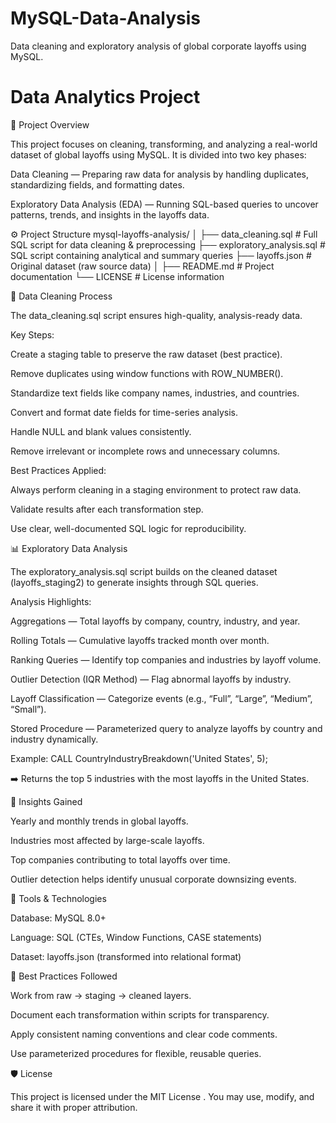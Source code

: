 # MySQL-Data-Analysis
Data cleaning and exploratory analysis of global corporate layoffs using MySQL.
# Data Analytics Project



📖 Project Overview

This project focuses on cleaning, transforming, and analyzing a real-world dataset of global layoffs using MySQL. It is divided into two key phases:

Data Cleaning — Preparing raw data for analysis by handling duplicates, standardizing fields, and formatting dates.

Exploratory Data Analysis (EDA) — Running SQL-based queries to uncover patterns, trends, and insights in the layoffs data.

⚙️ Project Structure
mysql-layoffs-analysis/
│
├── data_cleaning.sql                 # Full SQL script for data cleaning & preprocessing
├── exploratory_analysis.sql          # SQL script containing analytical and summary queries
├── layoffs.json                      # Original dataset (raw source data)
│
├── README.md                         # Project documentation
└── LICENSE                           # License information

🧹 Data Cleaning Process

The data_cleaning.sql script ensures high-quality, analysis-ready data.

Key Steps:

Create a staging table to preserve the raw dataset (best practice).

Remove duplicates using window functions with ROW_NUMBER().

Standardize text fields like company names, industries, and countries.

Convert and format date fields for time-series analysis.

Handle NULL and blank values consistently.

Remove irrelevant or incomplete rows and unnecessary columns.

Best Practices Applied:

Always perform cleaning in a staging environment to protect raw data.

Validate results after each transformation step.

Use clear, well-documented SQL logic for reproducibility.

📊 Exploratory Data Analysis

The exploratory_analysis.sql script builds on the cleaned dataset (layoffs_staging2) to generate insights through SQL queries.

Analysis Highlights:

Aggregations — Total layoffs by company, country, industry, and year.

Rolling Totals — Cumulative layoffs tracked month over month.

Ranking Queries — Identify top companies and industries by layoff volume.

Outlier Detection (IQR Method) — Flag abnormal layoffs by industry.

Layoff Classification — Categorize events (e.g., “Full”, “Large”, “Medium”, “Small”).

Stored Procedure — Parameterized query to analyze layoffs by country and industry dynamically.

Example:
CALL CountryIndustryBreakdown('United States', 5);


➡️ Returns the top 5 industries with the most layoffs in the United States.

🧠 Insights Gained

Yearly and monthly trends in global layoffs.

Industries most affected by large-scale layoffs.

Top companies contributing to total layoffs over time.

Outlier detection helps identify unusual corporate downsizing events.

🧱 Tools & Technologies

Database: MySQL 8.0+

Language: SQL (CTEs, Window Functions, CASE statements)

Dataset: layoffs.json (transformed into relational format)

🧭 Best Practices Followed

Work from raw → staging → cleaned layers.

Document each transformation within scripts for transparency.

Apply consistent naming conventions and clear code comments.

Use parameterized procedures for flexible, reusable queries.

🛡️ License

This project is licensed under the MIT License
. You may use, modify, and share it with proper attribution.
